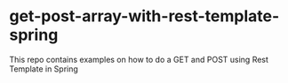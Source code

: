 # get-post-array-with-rest-template-spring
This repo contains examples on how to do a GET and POST using Rest Template in Spring
